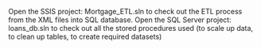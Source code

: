 Open the SSIS project: Mortgage_ETL.sln to check out the ETL process from the XML files into SQL database.
Open the SQL Server project: loans_db.sln to check out all the stored procedures used (to scale up data, to clean up tables, to create required datasets)
